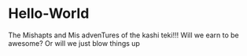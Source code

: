 # Hello-World
The Mishapts and Mis advenTures of the kashi teki!!!  Will we earn to be awesome?  Or will we just blow things up
